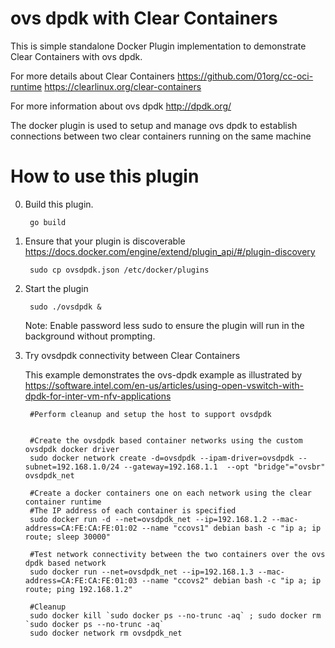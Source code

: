 # ovs dpdk with Clear Containers

This is simple standalone Docker Plugin implementation to demonstrate Clear Containers with ovs dpdk.

For more details about Clear Containers
https://github.com/01org/cc-oci-runtime
https://clearlinux.org/clear-containers

For more information about ovs dpdk
http://dpdk.org/


The docker plugin is used to setup and manage ovs dpdk to establish connections between two
clear containers running on the same machine

# How to use this plugin


0. Build this plugin. 

        go build

1. Ensure that your plugin is discoverable https://docs.docker.com/engine/extend/plugin_api/#/plugin-discovery

        sudo cp ovsdpdk.json /etc/docker/plugins


2. Start the plugin

        sudo ./ovsdpdk &
        
   Note: Enable password less sudo to ensure the plugin will run in the background without prompting.

3. Try ovsdpdk connectivity between Clear Containers

	This example demonstrates the ovs-dpdk example as illustrated by
	https://software.intel.com/en-us/articles/using-open-vswitch-with-dpdk-for-inter-vm-nfv-applications


        #Perform cleanup and setup the host to support ovsdpdk


        #Create the ovsdpdk based container networks using the custom ovsdpdk docker driver
        sudo docker network create -d=ovsdpdk --ipam-driver=ovsdpdk --subnet=192.168.1.0/24 --gateway=192.168.1.1  --opt "bridge"="ovsbr" ovsdpdk_net

        #Create a docker containers one on each network using the clear container runtime
        #The IP address of each container is specified
        sudo docker run -d --net=ovsdpdk_net --ip=192.168.1.2 --mac-address=CA:FE:CA:FE:01:02 --name "ccovs1" debian bash -c "ip a; ip route; sleep 30000"

        #Test network connectivity between the two containers over the ovs dpdk based network
        sudo docker run --net=ovsdpdk_net --ip=192.168.1.3 --mac-address=CA:FE:CA:FE:01:03 --name "ccovs2" debian bash -c "ip a; ip route; ping 192.168.1.2"

        #Cleanup
        sudo docker kill `sudo docker ps --no-trunc -aq` ; sudo docker rm `sudo docker ps --no-trunc -aq`
        sudo docker network rm ovsdpdk_net 
